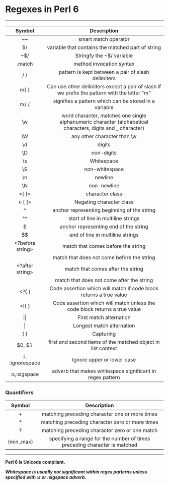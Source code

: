 # Regexes in Perl 6

---

| Symbol   |      Description      |  
|:--------:|:-------------:|
| ~~ |  smart match operator  | 
| $/ |    variable that contains the matched part of string    |   
| ~$/ | Stringfy the ~$/ variable | 
|.match|method invocation syntax |
|/ /|pattern is kept between a pair of slash delimiters|
|m{ }|Can use other delimiters except a pair of slash if we prefix the pattern with the letter "m"|
|rx/ /|signifies a pattern which can be stored in a variable|
|\w|word character, matches one single alphanumeric character (alphabetical characters, digits and _ character) |
|\W|any other character than \w |
|\d|digits|
|\D|non-digits|
|\s|Whitespace|
|\S|non-whitespace|
|\n|newline|
|\N|non-newline|
|<[ ]>|character class|
|<-[ ]>|Negating character class|
|^|anchor representing beginning of the string |
|^^|start of line in multiline strings|
|$|anchor representing end of the string |
|$$|end of line in multiline strings|
|<?before string>|match that comes before the string |
|<!before string>|match that does not come before the string |
|<?after string>|match that comes after the string|
|<!after string>|match that does not come after the string|
|<?{ }|Code assertion which will match if code block returns a true value|
|<!{ }|Code assertion which will match unless the code block returns a true value|
| &#124;&#124; |First match alternation|
| &#124; |Longest match alternation|
|( )|Capturing |
|$0, $1|first and second items of the matched object in list context|
|:i, :ignorespace|Ignore upper or lower case|
|:s,:sigspace|adverb that makes whitespace significant in regex pattern|


### Quantifiers

|Symbol|Description|
|:----:|:-----:|
|+|matching preceding character one or more times|
|*|matching preceding character zero or more times|
|?|matching preceding character zero or one match|
|(min..max)|specifying a range for the number of times preceding character is matched|




---

**Perl 6 is Unicode compliant.**

***Whitespace is usually not significant within regex patterns unless specified with :s or :sigspace adverb.***


